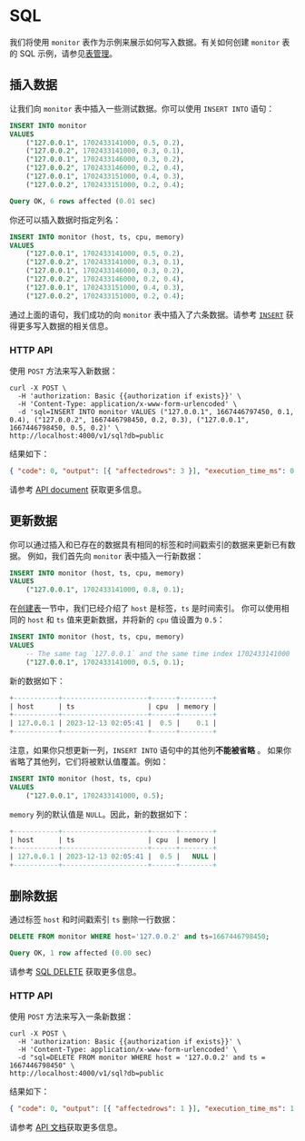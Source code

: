 # SQL

我们将使用 `monitor` 表作为示例来展示如何写入数据。有关如何创建 `monitor` 表的 SQL 示例，请参见[表管理](./../table-management.md#创建表)。

## 插入数据

让我们向 `monitor` 表中插入一些测试数据。你可以使用 `INSERT INTO` 语句：

```sql
INSERT INTO monitor
VALUES
    ("127.0.0.1", 1702433141000, 0.5, 0.2),
    ("127.0.0.2", 1702433141000, 0.3, 0.1),
    ("127.0.0.1", 1702433146000, 0.3, 0.2),
    ("127.0.0.2", 1702433146000, 0.2, 0.4),
    ("127.0.0.1", 1702433151000, 0.4, 0.3),
    ("127.0.0.2", 1702433151000, 0.2, 0.4);
```

```sql
Query OK, 6 rows affected (0.01 sec)
```

你还可以插入数据时指定列名：

```sql
INSERT INTO monitor (host, ts, cpu, memory)
VALUES
    ("127.0.0.1", 1702433141000, 0.5, 0.2),
    ("127.0.0.2", 1702433141000, 0.3, 0.1),
    ("127.0.0.1", 1702433146000, 0.3, 0.2),
    ("127.0.0.2", 1702433146000, 0.2, 0.4),
    ("127.0.0.1", 1702433151000, 0.4, 0.3),
    ("127.0.0.2", 1702433151000, 0.2, 0.4);
```

通过上面的语句，我们成功的向 `monitor` 表中插入了六条数据。请参考 [`INSERT`](/reference/sql/insert.md) 获得更多写入数据的相关信息。

### HTTP API

使用 `POST` 方法来写入新数据：

```shell
curl -X POST \
  -H 'authorization: Basic {{authorization if exists}}' \
  -H 'Content-Type: application/x-www-form-urlencoded' \
  -d 'sql=INSERT INTO monitor VALUES ("127.0.0.1", 1667446797450, 0.1, 0.4), ("127.0.0.2", 1667446798450, 0.2, 0.3), ("127.0.0.1", 1667446798450, 0.5, 0.2)' \
http://localhost:4000/v1/sql?db=public
```

结果如下：

```json
{ "code": 0, "output": [{ "affectedrows": 3 }], "execution_time_ms": 0 }
```

请参考 [API document](/reference/sql/http-api.md) 获取更多信息。


## 更新数据

你可以通过插入和已存在的数据具有相同的标签和时间戳索引的数据来更新已有数据。
例如，我们首先向 `monitor` 表中插入一行新数据：

```sql
INSERT INTO monitor (host, ts, cpu, memory)
VALUES
    ("127.0.0.1", 1702433141000, 0.8, 0.1);
```

在[创建表](../table-management.md#创建表)一节中，我们已经介绍了 `host` 是标签，`ts` 是时间索引。
你可以使用相同的 `host` 和 `ts` 值来更新数据，并将新的 `cpu` 值设置为 `0.5`：

```sql
INSERT INTO monitor (host, ts, cpu, memory)
VALUES
    -- The same tag `127.0.0.1` and the same time index 1702433141000
    ("127.0.0.1", 1702433141000, 0.5, 0.1);
```

新的数据如下：

```sql
+-----------+---------------------+------+--------+
| host      | ts                  | cpu  | memory |
+-----------+---------------------+------+--------+
| 127.0.0.1 | 2023-12-13 02:05:41 |  0.5 |    0.1 |
+-----------+---------------------+------+--------+
```

注意，如果你只想更新一列，`INSERT INTO` 语句中的其他列**不能被省略** 。
如果你省略了其他列，它们将被默认值覆盖。例如：

```sql
INSERT INTO monitor (host, ts, cpu)
VALUES
    ("127.0.0.1", 1702433141000, 0.5);
```

`memory` 列的默认值是 `NULL`。因此，新的数据如下：

```sql
+-----------+---------------------+------+--------+
| host      | ts                  | cpu  | memory |
+-----------+---------------------+------+--------+
| 127.0.0.1 | 2023-12-13 02:05:41 |  0.5 |   NULL |
+-----------+---------------------+------+--------+
```

## 删除数据

通过标签 `host` 和时间戳索引 `ts` 删除一行数据：

```sql
DELETE FROM monitor WHERE host='127.0.0.2' and ts=1667446798450;
```

```sql
Query OK, 1 row affected (0.00 sec)
```

请参考 [SQL DELETE](/reference/sql/delete.md) 获取更多信息。

### HTTP API

使用 `POST` 方法来写入一条新数据：

```shell
curl -X POST \
  -H 'authorization: Basic {{authorization if exists}}' \
  -H 'Content-Type: application/x-www-form-urlencoded' \
  -d "sql=DELETE FROM monitor WHERE host = '127.0.0.2' and ts = 1667446798450" \
http://localhost:4000/v1/sql?db=public
```

结果如下：

```json
{ "code": 0, "output": [{ "affectedrows": 1 }], "execution_time_ms": 1 }
```

请参考 [API 文档](/reference/sql/http-api.md)获取更多信息。
